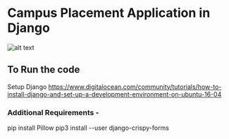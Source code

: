 # Campus Placement Application in Django<br/>
![alt text](https://github.com/prakharepo/campus_placement_app/blob/master/webapp.png)

## To Run the code
Setup Django https://www.digitalocean.com/community/tutorials/how-to-install-django-and-set-up-a-development-environment-on-ubuntu-16-04
### Additional Requirements -
pip install Pillow
pip3 install --user django-crispy-forms

